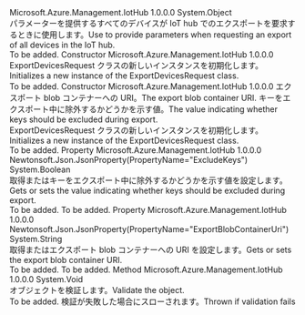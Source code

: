 <Type Name="ExportDevicesRequest" FullName="Microsoft.Azure.Management.IotHub.Models.ExportDevicesRequest">
  <TypeSignature Language="C#" Value="public class ExportDevicesRequest" />
  <TypeSignature Language="ILAsm" Value=".class public auto ansi beforefieldinit ExportDevicesRequest extends System.Object" />
  <TypeSignature Language="DocId" Value="T:Microsoft.Azure.Management.IotHub.Models.ExportDevicesRequest" />
  <TypeSignature Language="VB.NET" Value="Public Class ExportDevicesRequest" />
  <TypeSignature Language="F#" Value="type ExportDevicesRequest = class" />
  <AssemblyInfo>
    <AssemblyName>Microsoft.Azure.Management.IotHub</AssemblyName>
    <AssemblyVersion>1.0.0.0</AssemblyVersion>
  </AssemblyInfo>
  <Base>
    <BaseTypeName>System.Object</BaseTypeName>
  </Base>
  <Interfaces />
  <Docs>
    <summary>
            <span data-ttu-id="d3bbf-101">パラメーターを提供するすべてのデバイスが IoT hub でのエクスポートを要求するときに使用します。</span><span class="sxs-lookup"><span data-stu-id="d3bbf-101">Use to provide parameters when requesting an export of all devices in the IoT hub.</span></span>
            </summary>
    <remarks>To be added.</remarks>
  </Docs>
  <Members>
    <Member MemberName=".ctor">
      <MemberSignature Language="C#" Value="public ExportDevicesRequest ();" />
      <MemberSignature Language="ILAsm" Value=".method public hidebysig specialname rtspecialname instance void .ctor() cil managed" />
      <MemberSignature Language="DocId" Value="M:Microsoft.Azure.Management.IotHub.Models.ExportDevicesRequest.#ctor" />
      <MemberSignature Language="VB.NET" Value="Public Sub New ()" />
      <MemberType>Constructor</MemberType>
      <AssemblyInfo>
        <AssemblyName>Microsoft.Azure.Management.IotHub</AssemblyName>
        <AssemblyVersion>1.0.0.0</AssemblyVersion>
      </AssemblyInfo>
      <Parameters />
      <Docs>
        <summary>
            <span data-ttu-id="d3bbf-102">ExportDevicesRequest クラスの新しいインスタンスを初期化します。</span><span class="sxs-lookup"><span data-stu-id="d3bbf-102">Initializes a new instance of the ExportDevicesRequest class.</span></span>
            </summary>
        <remarks>To be added.</remarks>
      </Docs>
    </Member>
    <Member MemberName=".ctor">
      <MemberSignature Language="C#" Value="public ExportDevicesRequest (string exportBlobContainerUri, bool excludeKeys);" />
      <MemberSignature Language="ILAsm" Value=".method public hidebysig specialname rtspecialname instance void .ctor(string exportBlobContainerUri, bool excludeKeys) cil managed" />
      <MemberSignature Language="DocId" Value="M:Microsoft.Azure.Management.IotHub.Models.ExportDevicesRequest.#ctor(System.String,System.Boolean)" />
      <MemberSignature Language="VB.NET" Value="Public Sub New (exportBlobContainerUri As String, excludeKeys As Boolean)" />
      <MemberSignature Language="F#" Value="new Microsoft.Azure.Management.IotHub.Models.ExportDevicesRequest : string * bool -&gt; Microsoft.Azure.Management.IotHub.Models.ExportDevicesRequest" Usage="new Microsoft.Azure.Management.IotHub.Models.ExportDevicesRequest (exportBlobContainerUri, excludeKeys)" />
      <MemberType>Constructor</MemberType>
      <AssemblyInfo>
        <AssemblyName>Microsoft.Azure.Management.IotHub</AssemblyName>
        <AssemblyVersion>1.0.0.0</AssemblyVersion>
      </AssemblyInfo>
      <Parameters>
        <Parameter Name="exportBlobContainerUri" Type="System.String" />
        <Parameter Name="excludeKeys" Type="System.Boolean" />
      </Parameters>
      <Docs>
        <param name="exportBlobContainerUri"><span data-ttu-id="d3bbf-103">エクスポート blob コンテナーへの URI。</span><span class="sxs-lookup"><span data-stu-id="d3bbf-103">The export blob container URI.</span></span></param>
        <param name="excludeKeys"><span data-ttu-id="d3bbf-104">キーをエクスポート中に除外するかどうかを示す値。</span><span class="sxs-lookup"><span data-stu-id="d3bbf-104">The value indicating whether keys should be excluded during export.</span></span></param>
        <summary>
            <span data-ttu-id="d3bbf-105">ExportDevicesRequest クラスの新しいインスタンスを初期化します。</span><span class="sxs-lookup"><span data-stu-id="d3bbf-105">Initializes a new instance of the ExportDevicesRequest class.</span></span>
            </summary>
        <remarks>To be added.</remarks>
      </Docs>
    </Member>
    <Member MemberName="ExcludeKeys">
      <MemberSignature Language="C#" Value="public bool ExcludeKeys { get; set; }" />
      <MemberSignature Language="ILAsm" Value=".property instance bool ExcludeKeys" />
      <MemberSignature Language="DocId" Value="P:Microsoft.Azure.Management.IotHub.Models.ExportDevicesRequest.ExcludeKeys" />
      <MemberSignature Language="VB.NET" Value="Public Property ExcludeKeys As Boolean" />
      <MemberSignature Language="F#" Value="member this.ExcludeKeys : bool with get, set" Usage="Microsoft.Azure.Management.IotHub.Models.ExportDevicesRequest.ExcludeKeys" />
      <MemberType>Property</MemberType>
      <AssemblyInfo>
        <AssemblyName>Microsoft.Azure.Management.IotHub</AssemblyName>
        <AssemblyVersion>1.0.0.0</AssemblyVersion>
      </AssemblyInfo>
      <Attributes>
        <Attribute>
          <AttributeName>Newtonsoft.Json.JsonProperty(PropertyName="ExcludeKeys")</AttributeName>
        </Attribute>
      </Attributes>
      <ReturnValue>
        <ReturnType>System.Boolean</ReturnType>
      </ReturnValue>
      <Docs>
        <summary>
            <span data-ttu-id="d3bbf-106">取得またはキーをエクスポート中に除外するかどうかを示す値を設定します。</span><span class="sxs-lookup"><span data-stu-id="d3bbf-106">Gets or sets the value indicating whether keys should be excluded during export.</span></span>
            </summary>
        <value>To be added.</value>
        <remarks>To be added.</remarks>
      </Docs>
    </Member>
    <Member MemberName="ExportBlobContainerUri">
      <MemberSignature Language="C#" Value="public string ExportBlobContainerUri { get; set; }" />
      <MemberSignature Language="ILAsm" Value=".property instance string ExportBlobContainerUri" />
      <MemberSignature Language="DocId" Value="P:Microsoft.Azure.Management.IotHub.Models.ExportDevicesRequest.ExportBlobContainerUri" />
      <MemberSignature Language="VB.NET" Value="Public Property ExportBlobContainerUri As String" />
      <MemberSignature Language="F#" Value="member this.ExportBlobContainerUri : string with get, set" Usage="Microsoft.Azure.Management.IotHub.Models.ExportDevicesRequest.ExportBlobContainerUri" />
      <MemberType>Property</MemberType>
      <AssemblyInfo>
        <AssemblyName>Microsoft.Azure.Management.IotHub</AssemblyName>
        <AssemblyVersion>1.0.0.0</AssemblyVersion>
      </AssemblyInfo>
      <Attributes>
        <Attribute>
          <AttributeName>Newtonsoft.Json.JsonProperty(PropertyName="ExportBlobContainerUri")</AttributeName>
        </Attribute>
      </Attributes>
      <ReturnValue>
        <ReturnType>System.String</ReturnType>
      </ReturnValue>
      <Docs>
        <summary>
            <span data-ttu-id="d3bbf-107">取得またはエクスポート blob コンテナーへの URI を設定します。</span><span class="sxs-lookup"><span data-stu-id="d3bbf-107">Gets or sets the export blob container URI.</span></span>
            </summary>
        <value>To be added.</value>
        <remarks>To be added.</remarks>
      </Docs>
    </Member>
    <Member MemberName="Validate">
      <MemberSignature Language="C#" Value="public virtual void Validate ();" />
      <MemberSignature Language="ILAsm" Value=".method public hidebysig newslot virtual instance void Validate() cil managed" />
      <MemberSignature Language="DocId" Value="M:Microsoft.Azure.Management.IotHub.Models.ExportDevicesRequest.Validate" />
      <MemberSignature Language="VB.NET" Value="Public Overridable Sub Validate ()" />
      <MemberSignature Language="F#" Value="abstract member Validate : unit -&gt; unit&#xA;override this.Validate : unit -&gt; unit" Usage="exportDevicesRequest.Validate " />
      <MemberType>Method</MemberType>
      <AssemblyInfo>
        <AssemblyName>Microsoft.Azure.Management.IotHub</AssemblyName>
        <AssemblyVersion>1.0.0.0</AssemblyVersion>
      </AssemblyInfo>
      <ReturnValue>
        <ReturnType>System.Void</ReturnType>
      </ReturnValue>
      <Parameters />
      <Docs>
        <summary>
            <span data-ttu-id="d3bbf-108">オブジェクトを検証します。</span><span class="sxs-lookup"><span data-stu-id="d3bbf-108">Validate the object.</span></span>
            </summary>
        <remarks>To be added.</remarks>
        <exception cref="T:Microsoft.Rest.ValidationException">
            <span data-ttu-id="d3bbf-109">検証が失敗した場合にスローされます。</span><span class="sxs-lookup"><span data-stu-id="d3bbf-109">Thrown if validation fails</span></span>
            </exception>
      </Docs>
    </Member>
  </Members>
</Type>